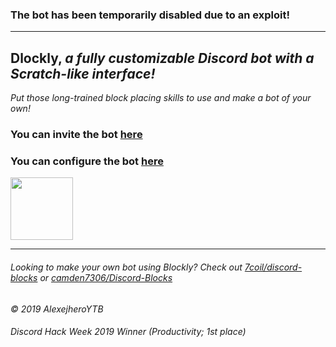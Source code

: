 ### **The bot has been temporarily disabled due to an exploit!**

---

## Dlockly, _a fully customizable Discord bot with a Scratch-like interface!_

_Put those long-trained block placing skills to use and make a bot of your own!_

### You can invite the bot [here](https://discordapp.com/oauth2/authorize?client_id=591694201230721043&scope=bot&permissions=8)
### You can configure the bot [here](https://dlockly.glitch.me)

<img src="https://cdn.glitch.com/43f72134-88ea-4e7b-ace8-4a444b9aab78%2FIcon1.png?v=1561542756208" width="100px" height="100px"> 

---

###### Looking to make your own bot using Blockly? Check out [7coil/discord-blocks](https://github.com/7coil/discord-blocks) or [camden7306/Discord-Blocks](https://github.com/camden7306/Discord-Blocks)

_© 2019 AlexejheroYTB_

###### Discord Hack Week 2019 Winner (Productivity; 1st place)
